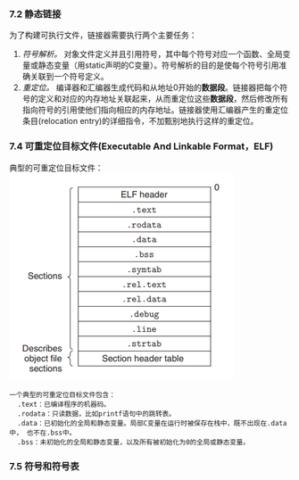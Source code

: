 ### 7.2 静态链接
  为了构建可执行文件，链接器需要执行两个主要任务：  
  1. *符号解析。* 对象文件定义并且引用符号，其中每个符号对应一个函数、全局变量或静态变量（用static声明的C变量）。符号解析的目的是使每个符号引用准确关联到一个符号定义。
  2. *重定位。* 编译器和汇编器生成代码和从地址0开始的**数据段**。链接器把每个符号的定义和对应的内存地址关联起来，从而重定位这些**数据段**，然后修改所有指向符号的引用使他们指向相应的内存地址。链接器使用汇编器产生的重定位条目(relocation entry)的详细指令，不加甄别地执行这样的重定位。
### 7.4 可重定位目标文件(Executable And Linkable Format，ELF)
  典型的可重定位目标文件：  
  ![ELF file](res/ELF_file.png "ELF file")  

    一个典型的可重定位目标文件包含：
      .text：已编译程序的机器码。
      .rodata：只读数据，比如printf语句中的跳转表。
      .data：已初始化的全局和静态变量。局部C变量在运行时被保存在栈中，既不出现在.data中， 也不在.bss中。
      .bss：未初始化的全局和静态变量，以及所有被初始化为0的全局或静态变量。
    
### 7.5 符号和符号表
